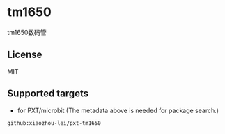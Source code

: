 # tm1650 

tm1650数码管

## License

MIT

## Supported targets

* for PXT/microbit
(The metadata above is needed for package search.)

```package
github:xiaozhou-lei/pxt-tm1650
```

